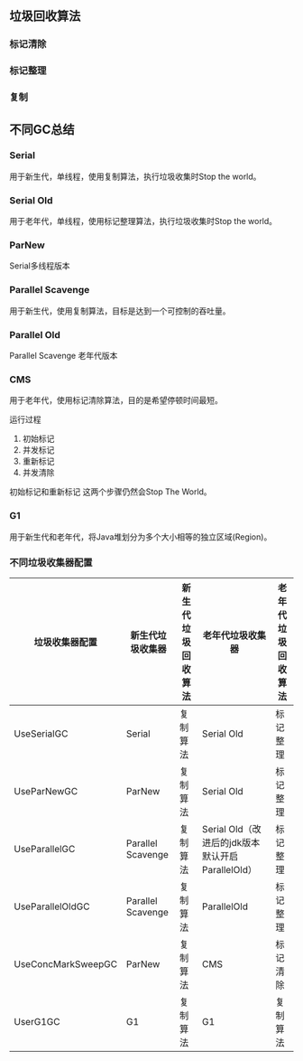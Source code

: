 
## 垃圾回收算法

### 标记清除

### 标记整理

### 复制



## 不同GC总结
### Serial
用于新生代，单线程，使用复制算法，执行垃圾收集时Stop the world。
### Serial Old
用于老年代，单线程，使用标记整理算法，执行垃圾收集时Stop the world。

### ParNew
Serial多线程版本
### Parallel Scavenge 
用于新生代，使用复制算法，目标是达到一个可控制的吞吐量。

### Parallel Old

Parallel Scavenge 老年代版本

### CMS
用于老年代，使用标记清除算法，目的是希望停顿时间最短。

运行过程
1. 初始标记
2. 并发标记
3. 重新标记
4. 并发清除

初始标记和重新标记 这两个步骤仍然会Stop The World。

### G1

用于新生代和老年代，将Java堆划分为多个大小相等的独立区域(Region)。


### 不同垃圾收集器配置
垃圾收集器配置 | 新生代垃圾收集器 | 新生代垃圾回收算法 | 老年代垃圾收集器  | 老年代垃圾回收算法
---|---|---|---|---
UseSerialGC | Serial | 复制算法 | Serial Old | 标记整理
UseParNewGC | ParNew | 复制算法 | Serial Old | 标记整理
UseParallelGC | Parallel Scavenge | 复制算法 | Serial Old（改进后的jdk版本默认开启ParallelOld） | 标记整理
UseParallelOldGC | Parallel Scavenge | 复制算法 | ParallelOld | 标记整理
UseConcMarkSweepGC | ParNew | 复制算法 | CMS | 标记清除
UserG1GC | G1 | 复制算法 | G1 | 复制算法




